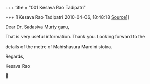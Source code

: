+++
title = "001 Kesava Rao Tadipatri"

+++
[[Kesava Rao Tadipatri	2010-04-06, 18:48:18 [Source](https://groups.google.com/g/bvparishat/c/lf_0YTI7oS4)]]



Dear Dr. Sadasiva Murty garu,



 That is very useful information. Thank you. Looking forward to the

details of the metre of Mahishasura Mardini stotra.



Regards,

Kesava Rao



